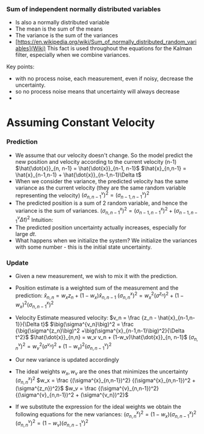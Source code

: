 ### Sum of independent normally distributed variables
- Is also a normally distributed variable
- The mean is the sum of the means
- The variance is the sum of the variances
- [https://en.wikipedia.org/wiki/Sum_of_normally_distributed_random_variables](Wiki) 
This fact is used throughout the equations for the Kalman filter, especially when we combine variances. 


Key points:
- with no process noise, each measurement, even if noisy, decrease the uncertainty.
- so no process noise means that uncertainty will always decrease
- 
# Assuming Constant Velocity
### Prediction
- We assume that our velocity doesn't change. So the model predict the new position and velocity according to the current velocity (n-1)
  $\hat{\dot{x}}_{n, n-1} = \hat{\dot{x}}_{n-1, n-1}$ 
  $\hat{x}_{n,n-1} = \hat{x}_{n-1,n-1} + \hat{\dot{x}}_{n-1,n-1}\Delta t$
- When we consider the variance, the predicted velocity has the same variance as the current velocity (they are the same random variable representing the velocity)
  $\big(\sigma^{v}_{n,n-1}\big)^2 = \big(\sigma^{v}_{n-1,n-1}\big)^2$ 
- The predicted position is a sum of 2 random variable, and hence the variance is the sum of variances.
  $\big(\sigma^{x}_{n,n-1}\big)^2 = \big(\sigma^{x}_{n-1,n-1}\big)^2 + \big(\sigma^{v}_{n-1,n-1}\Delta t\big)^2$
Intuition:
- The predicted position uncertainty actually increases, especially for large $dt$.
- What happens when we initialize the system? We initialize the variances with some number - this is the initial state uncertainty.
### Update
- Given a new measurement, we wish to mix it with the prediction.
- Position estimate is a weighted sum of the measurement and the prediction:
  $\hat{x}_{n,n} = w_xz_n + (1-w_x)\hat{x}_{n, n-1}$
  $\big(\sigma^{x}_{n,n}\big)^2 = w_x^2\big(\sigma^{z_n}\big)^2 + (1-w_x)^2\big(\sigma^{x}_{n,n-1}\big)^2$
- Velocity Estimate
  measured velocity: $v_n = \frac {z_n - \hat{x}_{n-1,n-1}}{\Delta t}$
  $\big(\sigma^{v_n}\big)^2 = \frac {\big(\sigma^{z_n}\big)^2 +\big(\sigma^{x}_{n-1,n-1}\big)^2}{\Delta t^2}$ 
  $\hat{\dot{x}}_{n,n} = w_v v_n + (1-w_v)\hat{\dot{x}}_{n, n-1}$
  $\big(\sigma^{v}_{n,n}\big)^2 = w_v^2\big(\sigma^{v_n}\big)^2 + (1-w_v)^2\big(\sigma^{v}_{n,n-1}\big)^2$
  
- Our new variance is updated accordingly
- The ideal weights $w_x, w_v$ are the ones that minimizes the uncertainty $\big(\sigma^{x}_{n,n}\big)^2$ 
  $w_x = \frac {(\sigma^{x}_{n,n-1})^2} {(\sigma^{x}_{n,n-1})^2 + (\sigma^{z_n})^2}$ 
  $w_v = \frac {(\sigma^{v}_{n,n-1})^2} {(\sigma^{v}_{n,n-1})^2 + (\sigma^{v_n})^2}$ 
- If we substitute the expression for the ideal weights we obtain the following equations for the new variances:
    $\big(\sigma^{x}_{n,n}\big)^2 = (1-w_x)\big(\sigma^{x}_{n,n-1}\big)^2$
    $\big(\sigma^{v}_{n,n}\big)^2 = (1-w_v)\big(\sigma^{v}_{n,n-1}\big)^2$
  